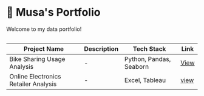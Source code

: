 # 💼 Musa's Portfolio
Welcome to my data portfolio!

## 

| Project Name | Description | Tech Stack | Link |
|----------|----------|----------|----------|
| Bike Sharing Usage Analysis | - | Python, Pandas, Seaborn | [View](https://github.com/musabhrn/bike-sharing-usage-analysis.git) |
| Online Electronics Retailer Analysis | - | Excel, Tableau | [view](https://github.com/musabhrn/online-electronics-retailer-analysis.git) |
